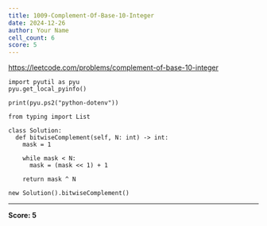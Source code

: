 ```yaml
---
title: 1009-Complement-Of-Base-10-Integer
date: 2024-12-26
author: Your Name
cell_count: 6
score: 5
---
```


https://leetcode.com/problems/complement-of-base-10-integer


```
import pyutil as pyu
pyu.get_local_pyinfo()
```


```
print(pyu.ps2("python-dotenv"))
```


```
from typing import List
```


```
class Solution:
  def bitwiseComplement(self, N: int) -> int:
    mask = 1

    while mask < N:
      mask = (mask << 1) + 1

    return mask ^ N
```


```
new Solution().bitwiseComplement()
```


---
**Score: 5**